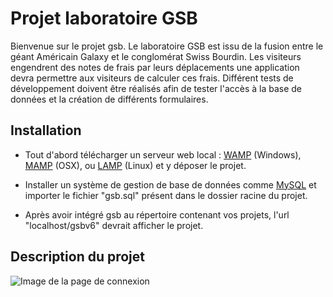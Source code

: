 Projet laboratoire GSB
===================================
Bienvenue sur le projet gsb. 
Le laboratoire GSB est issu de la fusion entre le géant Américain Galaxy et le conglomérat Swiss Bourdin.
Les visiteurs engendrent des notes de frais par leurs déplacements une application devra permettre aux visiteurs de calculer ces frais.
Différent tests de développement doivent être réalisés afin de tester l'accès à la base de données et la création de différents formulaires.

## Installation

* Tout d'abord télécharger un serveur web local : [WAMP](http://www.wampserver.com) (Windows), [MAMP](https://www.mamp.info/fr/) (OSX), ou [LAMP](https://doc.ubuntu-fr.org/lamp) (Linux) et y déposer le projet.

* Installer un système de gestion de base de données comme [MySQL](https://www.mysql.com/fr/) et importer le fichier "gsb.sql" présent dans le dossier racine du projet.

* Après avoir intégré gsb au répertoire contenant vos projets, l'url "localhost/gsbv6" devrait afficher le projet.

## Description du projet

![Image de la page de connexion](https://github.com/aDahirel/gsb/tree/master/images/page_de_connexion.png)
